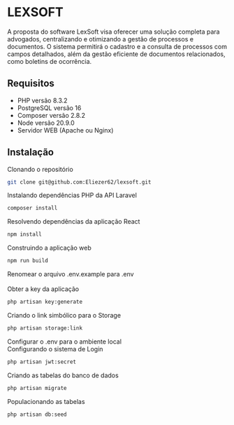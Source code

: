 
# LEXSOFT
A proposta do software LexSoft visa oferecer uma solução completa para advogados, centralizando e otimizando a gestão de processos e documentos. O sistema permitirá o cadastro e a consulta de processos com campos detalhados, além da gestão eficiente de documentos relacionados, como boletins de ocorrência.

## Requisitos

 - PHP versão 8.3.2
 - PostgreSQL versão 16
 - Composer versão 2.8.2
 - Node versão 20.9.0
 - Servidor WEB (Apache ou Nginx)

## Instalação
Clonando o repositório
````bash
git clone git@github.com:Eliezer62/lexsoft.git
````
Instalando dependências PHP da API Laravel
```bash
composer install
```
Resolvendo dependências da aplicação React
```bash
npm install
```
Construindo a aplicação web
```bash
npm run build
```
Renomear o arquivo .env.example para .env<br><br>
Obter a key da aplicação
```bash
php artisan key:generate
```
Criando o link simbólico para o Storage
```bash
php artisan storage:link
```
Configurar o .env para o ambiente local<br>
Configurando o sistema de Login
```bash
php artisan jwt:secret
```
Criando as tabelas do banco de dados
```bash
php artisan migrate
```
Populacionando as tabelas
```bash
php artisan db:seed
```
